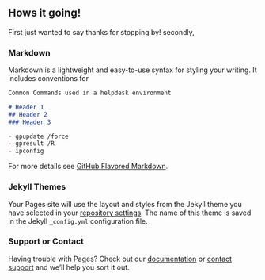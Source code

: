 ## Hows it going!

First just wanted to say thanks for stopping by!
secondly, 

### Markdown

Markdown is a lightweight and easy-to-use syntax for styling your writing. It includes conventions for

```markdown
Common Commands used in a helpdesk environment

# Header 1
## Header 2
### Header 3

- gpupdate /force
- gpresult /R
- ipconfig 

```

For more details see [GitHub Flavored Markdown](https://guides.github.com/features/mastering-markdown/).

### Jekyll Themes

Your Pages site will use the layout and styles from the Jekyll theme you have selected in your [repository settings](https://github.com/savagplatypus/savagplatypus.github.io/settings). The name of this theme is saved in the Jekyll `_config.yml` configuration file.

### Support or Contact

Having trouble with Pages? Check out our [documentation](https://help.github.com/categories/github-pages-basics/) or [contact support](https://github.com/contact) and we’ll help you sort it out.
